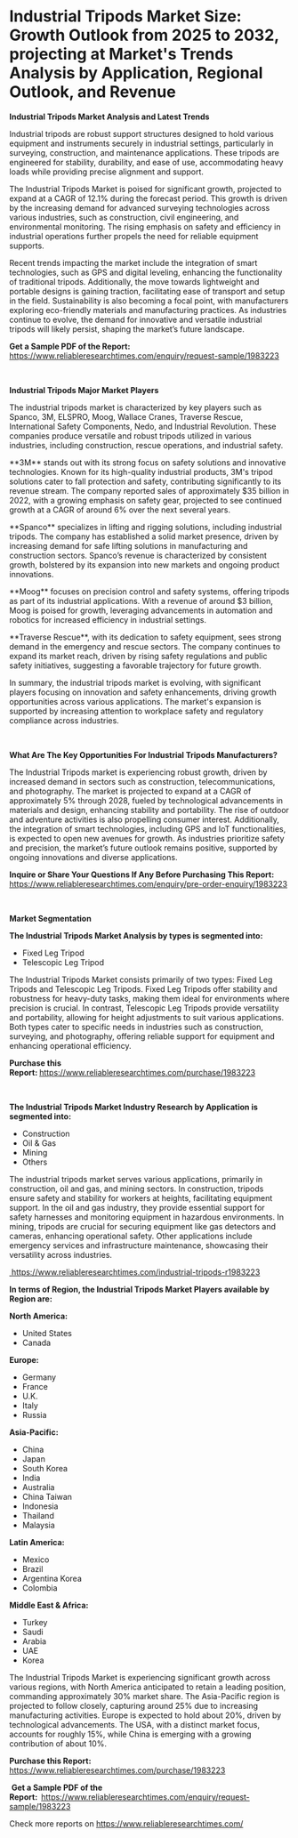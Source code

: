 <p><h1>Industrial Tripods Market Size: Growth Outlook from 2025 to 2032, projecting at Market's Trends Analysis by Application, Regional Outlook, and Revenue</h1></p><p><strong>Industrial Tripods Market Analysis and Latest Trends</strong></p>
<p><p>Industrial tripods are robust support structures designed to hold various equipment and instruments securely in industrial settings, particularly in surveying, construction, and maintenance applications. These tripods are engineered for stability, durability, and ease of use, accommodating heavy loads while providing precise alignment and support.</p><p>The Industrial Tripods Market is poised for significant growth, projected to expand at a CAGR of 12.1% during the forecast period. This growth is driven by the increasing demand for advanced surveying technologies across various industries, such as construction, civil engineering, and environmental monitoring. The rising emphasis on safety and efficiency in industrial operations further propels the need for reliable equipment supports.</p><p>Recent trends impacting the market include the integration of smart technologies, such as GPS and digital leveling, enhancing the functionality of traditional tripods. Additionally, the move towards lightweight and portable designs is gaining traction, facilitating ease of transport and setup in the field. Sustainability is also becoming a focal point, with manufacturers exploring eco-friendly materials and manufacturing practices. As industries continue to evolve, the demand for innovative and versatile industrial tripods will likely persist, shaping the market’s future landscape.</p></p>
<p><strong>Get a Sample PDF of the Report:&nbsp;</strong> <a href="https://www.reliableresearchtimes.com/enquiry/request-sample/1983223?utm_campaign=2338&utm_medium=2&utm_source=Github&utm_content=ia&utm_term=20022025&utm_id=industrial-tripods">https://www.reliableresearchtimes.com/enquiry/request-sample/1983223</a></p>
<p>&nbsp;</p>
<p><strong>Industrial Tripods Major Market Players</strong></p>
<p><p>The industrial tripods market is characterized by key players such as Spanco, 3M, ELSPRO, Moog, Wallace Cranes, Traverse Rescue, International Safety Components, Nedo, and Industrial Revolution. These companies produce versatile and robust tripods utilized in various industries, including construction, rescue operations, and industrial safety.</p><p>**3M** stands out with its strong focus on safety solutions and innovative technologies. Known for its high-quality industrial products, 3M's tripod solutions cater to fall protection and safety, contributing significantly to its revenue stream. The company reported sales of approximately $35 billion in 2022, with a growing emphasis on safety gear, projected to see continued growth at a CAGR of around 6% over the next several years.</p><p>**Spanco** specializes in lifting and rigging solutions, including industrial tripods. The company has established a solid market presence, driven by increasing demand for safe lifting solutions in manufacturing and construction sectors. Spanco’s revenue is characterized by consistent growth, bolstered by its expansion into new markets and ongoing product innovations.</p><p>**Moog** focuses on precision control and safety systems, offering tripods as part of its industrial applications. With a revenue of around $3 billion, Moog is poised for growth, leveraging advancements in automation and robotics for increased efficiency in industrial settings.</p><p>**Traverse Rescue**, with its dedication to safety equipment, sees strong demand in the emergency and rescue sectors. The company continues to expand its market reach, driven by rising safety regulations and public safety initiatives, suggesting a favorable trajectory for future growth.</p><p>In summary, the industrial tripods market is evolving, with significant players focusing on innovation and safety enhancements, driving growth opportunities across various applications. The market's expansion is supported by increasing attention to workplace safety and regulatory compliance across industries.</p></p>
<p>&nbsp;</p>
<p><strong>What Are The Key Opportunities For Industrial Tripods Manufacturers?</strong></p>
<p><p>The Industrial Tripods market is experiencing robust growth, driven by increased demand in sectors such as construction, telecommunications, and photography. The market is projected to expand at a CAGR of approximately 5% through 2028, fueled by technological advancements in materials and design, enhancing stability and portability. The rise of outdoor and adventure activities is also propelling consumer interest. Additionally, the integration of smart technologies, including GPS and IoT functionalities, is expected to open new avenues for growth. As industries prioritize safety and precision, the market’s future outlook remains positive, supported by ongoing innovations and diverse applications.</p></p>
<p><strong>Inquire or Share Your Questions If Any Before Purchasing This Report:</strong> <a href="https://www.reliableresearchtimes.com/enquiry/pre-order-enquiry/1983223?utm_campaign=2338&utm_medium=2&utm_source=Github&utm_content=ia&utm_term=20022025&utm_id=industrial-tripods">https://www.reliableresearchtimes.com/enquiry/pre-order-enquiry/1983223</a></p>
<p>&nbsp;</p>
<p><strong>Market Segmentation</strong></p>
<p><strong>The Industrial Tripods Market Analysis by types is segmented into:</strong></p>
<p><ul><li>Fixed Leg Tripod</li><li>Telescopic Leg Tripod</li></ul></p>
<p><p>The Industrial Tripods Market consists primarily of two types: Fixed Leg Tripods and Telescopic Leg Tripods. Fixed Leg Tripods offer stability and robustness for heavy-duty tasks, making them ideal for environments where precision is crucial. In contrast, Telescopic Leg Tripods provide versatility and portability, allowing for height adjustments to suit various applications. Both types cater to specific needs in industries such as construction, surveying, and photography, offering reliable support for equipment and enhancing operational efficiency.</p></p>
<p><strong>Purchase this Report:&nbsp;</strong><a href="https://www.reliableresearchtimes.com/purchase/1983223?utm_campaign=2338&utm_medium=2&utm_source=Github&utm_content=ia&utm_term=20022025&utm_id=industrial-tripods">https://www.reliableresearchtimes.com/purchase/1983223</a></p>
<p>&nbsp;</p>
<p><strong>The Industrial Tripods Market Industry Research by Application is segmented into:</strong></p>
<p><ul><li>Construction</li><li>Oil & Gas</li><li>Mining</li><li>Others</li></ul></p>
<p><p>The industrial tripods market serves various applications, primarily in construction, oil and gas, and mining sectors. In construction, tripods ensure safety and stability for workers at heights, facilitating equipment support. In the oil and gas industry, they provide essential support for safety harnesses and monitoring equipment in hazardous environments. In mining, tripods are crucial for securing equipment like gas detectors and cameras, enhancing operational safety. Other applications include emergency services and infrastructure maintenance, showcasing their versatility across industries.</p></p>
<p><a href="https://www.reliableresearchtimes.com/industrial-tripods-r1983223?utm_campaign=2338&utm_medium=2&utm_source=Github&utm_content=ia&utm_term=20022025&utm_id=industrial-tripods">&nbsp;https://www.reliableresearchtimes.com/industrial-tripods-r1983223</a></p>
<p><strong>In terms of Region, the Industrial Tripods Market Players available by Region are:</strong></p>
<p>
    <p> <strong> North America: </strong>
        <ul>
            <li>United States</li>
            <li>Canada</li>
        </ul>
        </p> 
    <p> <strong> Europe: </strong>
        <ul>
            <li>Germany</li>
            <li>France</li>
            <li>U.K.</li>
            <li>Italy</li>
            <li>Russia</li>
        </ul>
        </p> 
    <p> <strong> Asia-Pacific: </strong>
        <ul>
            <li>China</li>
            <li>Japan</li>
            <li>South Korea</li>
            <li>India</li>
            <li>Australia</li>
            <li>China Taiwan</li>
            <li>Indonesia</li>
            <li>Thailand</li>
            <li>Malaysia</li>
        </ul>
        </p> 
    <p> <strong> Latin America: </strong>
        <ul>
            <li>Mexico</li>
            <li>Brazil</li>
            <li>Argentina Korea</li>
            <li>Colombia</li>
        </ul>
        </p> 
    <p> <strong> Middle East & Africa: </strong>
        <ul>
            <li>Turkey</li>
            <li>Saudi</li>
            <li>Arabia</li>
            <li>UAE</li>
            <li>Korea</li>
        </ul>
    </p>
    </p>
<p><p>The Industrial Tripods Market is experiencing significant growth across various regions, with North America anticipated to retain a leading position, commanding approximately 30% market share. The Asia-Pacific region is projected to follow closely, capturing around 25% due to increasing manufacturing activities. Europe is expected to hold about 20%, driven by technological advancements. The USA, with a distinct market focus, accounts for roughly 15%, while China is emerging with a growing contribution of about 10%.</p></p>
<p><strong>Purchase this Report: </strong><a href="https://www.reliableresearchtimes.com/purchase/1983223?utm_campaign=2338&utm_medium=2&utm_source=Github&utm_content=ia&utm_term=20022025&utm_id=industrial-tripods">https://www.reliableresearchtimes.com/purchase/1983223</a></p>
<p>&nbsp;<strong>Get a Sample PDF of the Report:&nbsp;&nbsp;</strong><a href="https://www.reliableresearchtimes.com/enquiry/request-sample/1983223?utm_campaign=2338&utm_medium=2&utm_source=Github&utm_content=ia&utm_term=20022025&utm_id=industrial-tripods">https://www.reliableresearchtimes.com/enquiry/request-sample/1983223</a></p>
<p><strong></strong></p>
<p>Check more reports on <a href="https://www.reliableresearchtimes.com/?utm_campaign=2338&utm_medium=2&utm_source=Github&utm_content=ia&utm_term=20022025&utm_id=industrial-tripods">https://www.reliableresearchtimes.com/</a></p>